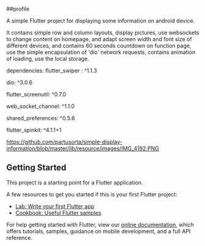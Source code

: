 ##profile

A simple Flutter project for displaying some information on android device.

It contains simple row and column layouts, display pictures, 
use websockets to change content on homepage, 
and adapt screen width and font size of different devices, 
and contains 60 seconds countdown on function page, 
use the simple encapsulation of 'dio' network requests, contains animation of loading,
use the local storage.

dependencies:
  flutter_swiper : ^1.1.3
  
  dio: ^3.0.6
  
  flutter_screenutil: ^0.7.0
  
  web_socket_channel: ^1.1.0
  
  shared_preferences: ^0.5.6
  
  flutter_spinkit: ^4.1.1+1
  
  https://github.com/partusorta/simple-display-information/blob/master/lib/resource/images/IMG_4192.PNG

## Getting Started

This project is a starting point for a Flutter application.

A few resources to get you started if this is your first Flutter project:

- [Lab: Write your first Flutter app](https://flutter.dev/docs/get-started/codelab)
- [Cookbook: Useful Flutter samples](https://flutter.dev/docs/cookbook)

For help getting started with Flutter, view our
[online documentation](https://flutter.dev/docs), which offers tutorials,
samples, guidance on mobile development, and a full API reference.
